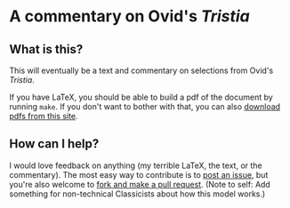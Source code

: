 # A commentary on Ovid's *Tristia*

## What is this?

This will eventually be a text and commentary on selections from Ovid's
*Tristia*.

If you have LaTeX, you should be able to build a pdf of the document by running
`make`. If you don't want to bother with that, you can also [download pdfs from
this site][pdf].

[pdf]: https://bitbucket.org/telemachus/tristia/downloads/

## How can I help?

I would love feedback on anything (my terrible LaTeX, the text, or the
commentary). The most easy way to contribute is to [post an issue][issue], but
you're also welcome to [fork and make a pull request][fork]. (Note to self: Add
something for non-technical Classicists about how this model works.)

[issue]: https://bitbucket.org/telemachus/tristia/issues?status=new&status=open
[fork]: https://bitbucket.org/telemachus/tristia/fork 
